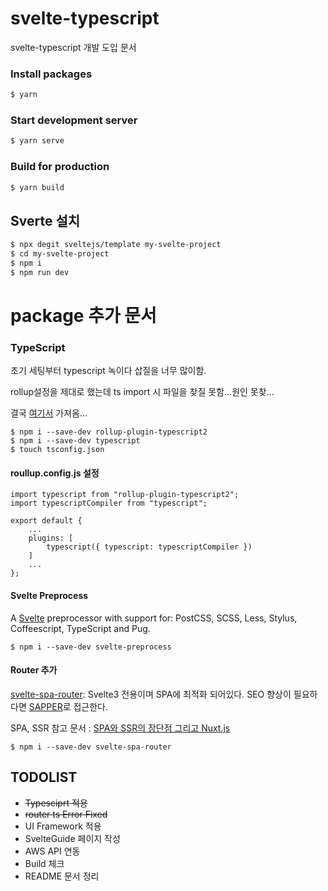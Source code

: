 # svelte-typescript
svelte-typescript 개발 도입 문서

### Install packages
```bash
$ yarn
```

### Start development server
```bash
$ yarn serve
```

### Build for production
```bash
$ yarn build
```

## Sverte 설치
```bash
$ npx degit sveltejs/template my-svelte-project
$ cd my-svelte-project
$ npm i
$ npm run dev
```

# package 추가 문서
### TypeScript
초기 세팅부터 typescript 녹이다 삽질을 너무 많이함. 

rollup설정을 제대로 했는데 ts import 시 파일을 찾질 못함...원인 못찾...

결국 [여기서](https://github.com/dafn/svelte-typescript-rollup) 가져옴...
```
$ npm i --save-dev rollup-plugin-typescript2
$ npm i --save-dev typescript
$ touch tsconfig.json
```

#### roullup.config.js 설정
```
import typescript from "rollup-plugin-typescript2";
import typescriptCompiler from "typescript";

export default {
    ...
	plugins: [
		typescript({ typescript: typescriptCompiler })
	]
    ...
};

```

#### Svelte Preprocess
A [Svelte](https://svelte.dev/) preprocessor with support for: PostCSS, SCSS, Less, Stylus, Coffeescript, TypeScript and Pug.
```
$ npm i --save-dev svelte-preprocess
```

#### Router 추가
[svelte-spa-router](https://github.com/ItalyPaleAle/svelte-spa-router): Svelte3 전용이며 SPA에 최적화 되어있다.
SEO 향상이 필요하다면 [SAPPER](https://sapper.svelte.dev/)로 접근한다.

SPA, SSR 참고 문서 : 
[SPA와 SSR의 장단점 그리고 Nuxt.js](https://medium.com/aha-official/%EC%95%84%ED%95%98-%ED%94%84%EB%A1%A0%ED%8A%B8-%EA%B0%9C%EB%B0%9C%EA%B8%B0-1-spa%EC%99%80-ssr%EC%9D%98-%EC%9E%A5%EB%8B%A8%EC%A0%90-%EA%B7%B8%EB%A6%AC%EA%B3%A0-nuxt-js-cafdc3ac2053) 

```
$ npm i --save-dev svelte-spa-router
```



## TODOLIST
- ~~Typesciprt 적용~~
- ~~router ts Error Fixed~~
- UI Framework 적용
- SvelteGuide 페이지 작성
- AWS API 연동
- Build 체크
- README 문서 정리